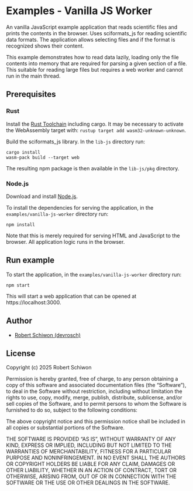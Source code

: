 # Examples - Vanilla JS Worker

An vanilla JavaScript example application that reads scientific files and prints the contents in the browser. Uses sciformats_js for reading scientific data formats. The application allows selecting files and if the format is recognized shows their content.

This example demonstrates how to read data lazily, loading only the file contents into memory that are required for parsing a given section of a file. This suitable for reading large files but requires a web worker and cannot run in the main thread.

## Prerequisites

### Rust

Install the [Rust Toolchain](https://www.rust-lang.org/tools/install) including cargo. It may be necessary to activate the WebAssembly target with: `rustup target add wasm32-unknown-unknown`.

Build the sciformats_js library. In the `lib-js` directory run:

```
cargo install
wasm-pack build --target web
```

The resulting npm package is then available in the `lib-js/pkg` directory.

### Node.js

Download and install [Node.js](https://nodejs.org/en/download/package-manager).

To install the dependencies for serving the application, in the `examples/vanilla-js-worker` directory run:

```
npm install
```

Note that this is merely required for serving HTML and JavaScript to the browser. All application logic runs in the browser.

## Run example

To start the application, in the `examples/vanilla-js-worker` directory run:

```
npm start
```

This will start a web application that can be opened at https://localhost:3000.

## Author

* [Robert Schiwon (devrosch)](https://github.com/devrosch)

## License

Copyright (c) 2025 Robert Schiwon

Permission is hereby granted, free of charge, to any person obtaining a copy of this software and associated documentation files (the “Software”), to deal in the Software without restriction, including without limitation the rights to use, copy, modify, merge, publish, distribute, sublicense, and/or sell copies of the Software, and to permit persons to whom the Software is furnished to do so, subject to the following conditions:

The above copyright notice and this permission notice shall be included in all copies or substantial portions of the Software.

THE SOFTWARE IS PROVIDED “AS IS”, WITHOUT WARRANTY OF ANY KIND, EXPRESS OR IMPLIED, INCLUDING BUT NOT LIMITED TO THE WARRANTIES OF MERCHANTABILITY, FITNESS FOR A PARTICULAR PURPOSE AND NONINFRINGEMENT. IN NO EVENT SHALL THE AUTHORS OR COPYRIGHT HOLDERS BE LIABLE FOR ANY CLAIM, DAMAGES OR OTHER LIABILITY, WHETHER IN AN ACTION OF CONTRACT, TORT OR OTHERWISE, ARISING FROM, OUT OF OR IN CONNECTION WITH THE SOFTWARE OR THE USE OR OTHER DEALINGS IN THE SOFTWARE.
